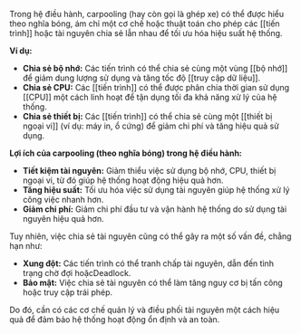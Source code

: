 Trong hệ điều hành, carpooling (hay còn gọi là ghép xe)  có thể được hiểu theo nghĩa bóng, ám chỉ một cơ chế hoặc thuật toán cho phép các [[tiến trình]] hoặc tài nguyên chia sẻ lẫn nhau để tối ưu hóa hiệu suất hệ thống.

**Ví dụ:**

- **Chia sẻ bộ nhớ:** Các tiến trình có thể chia sẻ cùng một vùng [[bộ nhớ]] để giảm dung lượng sử dụng và tăng tốc độ [[truy cập dữ liệu]].
- **Chia sẻ CPU:** Các [[tiến trình]] có thể được phân chia thời gian sử dụng [[CPU]] một cách linh hoạt để tận dụng tối đa khả năng xử lý của hệ thống.
- **Chia sẻ thiết bị:** Các [[tiến trình]] có thể chia sẻ cùng một [[thiết bị ngoại vi]] (ví dụ: máy in, ổ cứng) để giảm chi phí và tăng hiệu quả sử dụng.

**Lợi ích của carpooling (theo nghĩa bóng) trong hệ điều hành:**

- **Tiết kiệm tài nguyên:** Giảm thiểu việc sử dụng bộ nhớ, CPU, thiết bị ngoại vi, từ đó giúp hệ thống hoạt động hiệu quả hơn.
- **Tăng hiệu suất:** Tối ưu hóa việc sử dụng tài nguyên giúp hệ thống xử lý công việc nhanh hơn.
- **Giảm chi phí:** Giảm chi phí đầu tư và vận hành hệ thống do sử dụng tài nguyên hiệu quả hơn.

Tuy nhiên, việc chia sẻ tài nguyên cũng có thể gây ra một số vấn đề, chẳng hạn như:

- **Xung đột:** Các tiến trình có thể tranh chấp tài nguyên, dẫn đến tình trạng chờ đợi hoặcDeadlock.
- **Bảo mật:** Việc chia sẻ tài nguyên có thể làm tăng nguy cơ bị tấn công hoặc truy cập trái phép.

Do đó, cần có các cơ chế quản lý và điều phối tài nguyên một cách hiệu quả để đảm bảo hệ thống hoạt động ổn định và an toàn.